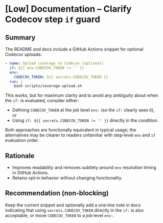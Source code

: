 # [Low] Documentation – Clarify Codecov step `if` guard

## Summary

The README and docs include a GitHub Actions snippet for optional Codecov uploads:

```yaml
- name: Upload coverage to Codecov (optional)
  if: ${{ env.CODECOV_TOKEN != '' }}
  env:
    CODECOV_TOKEN: ${{ secrets.CODECOV_TOKEN }}
  run: |
    bash scripts/coverage-upload.sh
```

This works, but for maximum clarity and to avoid any ambiguity about when the `if:` is evaluated, consider either:

- Defining `CODECOV_TOKEN` at the job level `env:` (so the `if:` clearly sees it), or
- Using `if: ${{ secrets.CODECOV_TOKEN != '' }}` directly in the condition.

Both approaches are functionally equivalent in typical usage; the alternatives may be clearer to readers unfamiliar with step‑level `env` and `if` evaluation order.

## Rationale

- Improves readability and removes subtlety around `env` resolution timing in GitHub Actions.
- Retains opt‑in behavior without changing functionality.

## Recommendation (non‑blocking)

Keep the current snippet and optionally add a one‑line note in docs indicating that using `secrets.CODECOV_TOKEN` directly in the `if:` is also acceptable, or move `CODECOV_TOKEN` to a job‑level `env:`.
